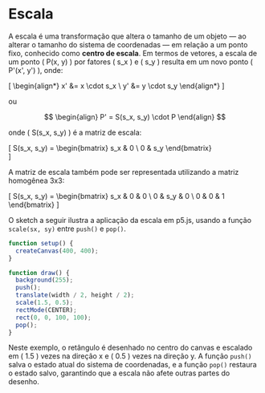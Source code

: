 # Escala

A escala é uma transformação que altera o tamanho de um objeto &mdash; ao alterar o tamanho do sistema de coordenadas &mdash; em relação a um ponto fixo, conhecido como **centro de escala**. Em termos de vetores, a escala de um ponto \( P(x, y) \) por fatores \( s_x \) e \( s_y \) resulta em um novo ponto \( P'(x', y') \), onde:

\[
\begin{align*}
x' &= x \cdot s_x \\
y' &= y \cdot s_y
\end{align*}
\]

ou

$$
\begin{align}
P' = S(s_x, s_y) \cdot P
\end{align}
$$  

onde \( S(s_x, s_y) \) é a matriz de escala:

\[
S(s_x, s_y) = \begin{bmatrix}
s_x & 0 \\
0 & s_y
\end{bmatrix}   
\]

A matriz de escala também pode ser representada utilizando a matriz homogênea 3x3:

\[
S(s_x, s_y) = \begin{bmatrix}
s_x & 0 & 0 \\
0 & s_y & 0 \\
0 & 0 & 1
\end{bmatrix}
\]

O sketch a seguir ilustra a aplicação da escala em p5.js, usando a função `scale(sx, sy)` entre `push()` e `pop()`.

```javascript
function setup() {
  createCanvas(400, 400);
}

function draw() {
  background(255);
  push();
  translate(width / 2, height / 2);
  scale(1.5, 0.5);
  rectMode(CENTER);
  rect(0, 0, 100, 100);
  pop();
}
```

Neste exemplo, o retângulo é desenhado no centro do canvas e escalado em \( 1.5 \) vezes na direção x e \( 0.5 \) vezes na direção y. A função `push()` salva o estado atual do sistema de coordenadas, e a função `pop()` restaura o estado salvo, garantindo que a escala não afete outras partes do desenho.

<div class="sketch-runner"
     data-sketch-path="../demo-scale.js"
     data-width="400"
     data-height="400"
     data-title="Grupo de casas com escala"
     data-pause-at-beginning="false">
</div>